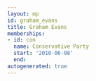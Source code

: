 ```yaml
---
layout: mp
id: graham_evans
title: Graham Evans
memberships:
- id: con
  name: Conservative Party
  start: '2010-06-08'
  end: 
autogenerated: true
---
```


